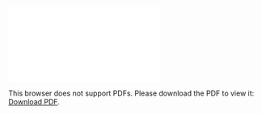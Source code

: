 <object data="christ-in-song/CIS1908pdfs/322.pdf" type="application/pdf" width="100%" height="1024px">
    <embed src="christ-in-song/CIS1908pdfs/322.pdf">
        <p>This browser does not support PDFs. Please download the PDF to view it: <a href="christ-in-song/CIS1908pdfs/322.pdf">Download PDF</a>.</p>
    </embed>
</object>
